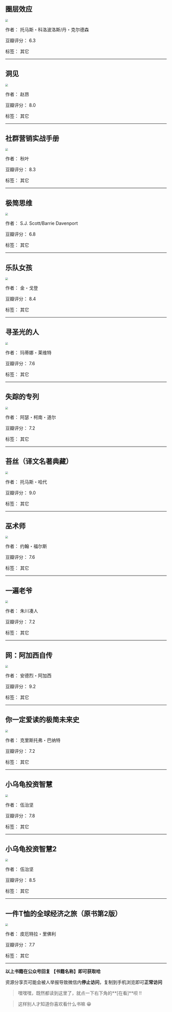 ## 圈层效应

<img src="https://www.aibooks.cc/wp-content/uploads/2019/04/2019040211051191.jpg" style="zoom:50%;" />

作者： 托马斯・科洛波洛斯/丹・克尔德森

豆瓣评分：  6.3

标签： 其它


---

## 洞见

<img src="https://www.aibooks.cc/wp-content/uploads/2019/04/2019040210480474.jpg" style="zoom:50%;" />

作者： 赵昂

豆瓣评分：  8.0

标签： 其它


---

## 社群营销实战手册

<img src="https://www.aibooks.cc/wp-content/uploads/2019/04/201904021023113.jpg" style="zoom:50%;" />

作者： 秋叶

豆瓣评分：  8.3

标签： 其它


---

## 极简思维

<img src="https://www.aibooks.cc/wp-content/uploads/2019/04/2019040210080714.jpg" style="zoom:50%;" />

作者： S.J. Scott/Barrie Davenport

豆瓣评分：  6.8

标签： 其它


---

## 乐队女孩

<img src="https://www.aibooks.cc/wp-content/uploads/2019/04/2019040210035264.jpg" style="zoom:50%;" />

作者： 金・戈登

豆瓣评分：  8.4

标签： 其它


---

## 寻圣光的人

<img src="https://www.aibooks.cc/wp-content/uploads/2019/04/2019040208234241.jpg" style="zoom:50%;" />

作者： 玛蒂娜・莱维特

豆瓣评分：  7.6

标签： 其它


---

## 失踪的专列

<img src="https://www.aibooks.cc/wp-content/uploads/2019/04/2019040208183113.jpg" style="zoom:50%;" />

作者： 阿瑟・柯南・道尔

豆瓣评分：  7.2

标签： 其它


---

## 苔丝（译文名著典藏）

<img src="https://www.aibooks.cc/wp-content/uploads/2019/04/2019040208104796.jpg" style="zoom:50%;" />

作者： 托马斯・哈代

豆瓣评分：  9.0

标签： 其它


---

## 巫术师

<img src="https://www.aibooks.cc/wp-content/uploads/2019/04/2019040208054523.jpg" style="zoom:50%;" />

作者： 约翰・福尔斯

豆瓣评分：  7.6

标签： 其它


---

## 一遍老爷

<img src="https://www.aibooks.cc/wp-content/uploads/2019/04/2019040207515528.jpg" style="zoom:50%;" />

作者： 朱川凑人

豆瓣评分：  7.2

标签： 其它


---

## 网：阿加西自传

<img src="https://www.aibooks.cc/wp-content/uploads/2019/04/2019040207452788.jpg" style="zoom:50%;" />

作者： 安德烈・阿加西

豆瓣评分：  9.2

标签： 其它


---

## 你一定爱读的极简未来史

<img src="https://www.aibooks.cc/wp-content/uploads/2019/04/2019040207252432.jpg" style="zoom:50%;" />

作者： 克里斯托弗・巴纳特

豆瓣评分：  7.2

标签： 其它


---

## 小乌龟投资智慧

<img src="https://www.aibooks.cc/wp-content/uploads/2019/04/2019040207200824.jpg" style="zoom:50%;" />

作者： 伍治坚

豆瓣评分：  7.8

标签： 其它


---

## 小乌龟投资智慧2

<img src="https://www.aibooks.cc/wp-content/uploads/2019/04/2019040207150674.jpg" style="zoom:50%;" />

作者： 伍治坚

豆瓣评分：  8.5

标签： 其它


---

## 一件T恤的全球经济之旅（原书第2版）

<img src="https://www.aibooks.cc/wp-content/uploads/2019/04/2019040206552115.jpg" style="zoom:50%;" />

作者： 皮厄特拉・里佛利

豆瓣评分：  7.7

标签： 其它


---


**以上书籍在公众号回复 【书籍名称】即可获取哈** 


资源分享页可能会被人举报导致微信内**停止访问**，复制到手机浏览即可**正常访问**


> 嘿嘿嘿，既然都读到这里了，就点一下右下角的**[在看]**呗 !!

> 

> 这样别人才知道你喜欢看什么书嘛 😁


